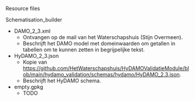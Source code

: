 Resource files
 
Schematisation_builder
- DAMO_2_3.xml
    - Ontvangen op de mail van het Waterschapshuis (Stijn Overmeen).
    - Beschrijft het DAMO model met domeinwaarden om getallen in tabellen om te kunnen zetten in begrijpelijke tekst.
- HyDAMO_2_3.json
    - Kopie van https://github.com/HetWaterschapshuis/HyDAMOValidatieModule/blob/main/hydamo_validation/schemas/hydamo/HyDAMO_2.3.json.
    - Beschrijft het HyDAMO schema.
- empty.gpkg
    - TODO